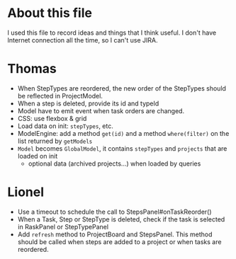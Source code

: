 # About this file
I used this file to record ideas and things that I think useful. I don't have Internet connection all
the time, so I can't use JIRA.

# Thomas
- When StepTypes are reordered, the new order of the StepTypes should be reflected in ProjectModel.
- When a step is deleted, provide its id and typeId
- Model have to emit event when task orders are changed.
- CSS: use flexbox & grid
- Load data on init: `stepTypes`, etc.
- ModelEngine: add a method `get(id)` and a method `where(filter)` on the list returned by `getModels`
- `Model` becomes `GlobalModel`, it contains `stepTypes` and `projects` that are loaded on init
  - optional data (archived projects…) when loaded by queries

# Lionel
- Use a timeout to schedule the call to StepsPanel#onTaskReorder()
- When a Task, Step or StepType is deleted, check if the task is selected in RaskPanel or StepTypePanel
- Add `refresh` method to ProjectBoard and StepsPanel. This method should be called when steps are added to a project or when tasks are reordered.
